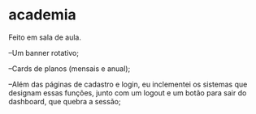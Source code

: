 # academia
 
Feito em sala de aula.

–Um banner rotativo;

–Cards de planos (mensais e anual);

–Além das páginas de cadastro e login, eu inclementei os sistemas que designam essas funções, junto com um logout e um botão para sair do dashboard, que quebra a sessão;